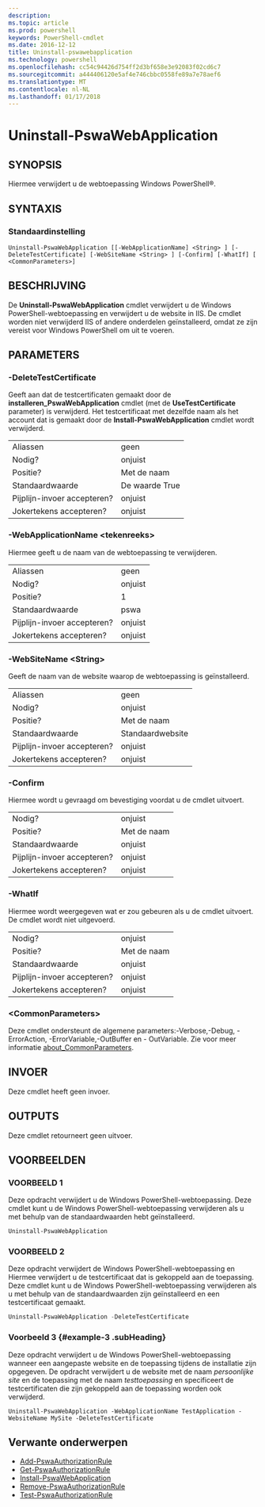 ```yaml
---
description: 
ms.topic: article
ms.prod: powershell
keywords: PowerShell-cmdlet
ms.date: 2016-12-12
title: Uninstall-pswawebapplication
ms.technology: powershell
ms.openlocfilehash: cc54c94426d754ff2d3bf658e3e92083f02cd6c7
ms.sourcegitcommit: a444406120e5af4e746cbbc0558fe89a7e78aef6
ms.translationtype: MT
ms.contentlocale: nl-NL
ms.lasthandoff: 01/17/2018
---
```

# <a name="uninstall-pswawebapplication"></a>Uninstall-PswaWebApplication

## <a name="synopsis"></a>SYNOPSIS

Hiermee verwijdert u de webtoepassing Windows PowerShell®.

## <a name="syntax"></a>SYNTAXIS

### <a name="default"></a>Standaardinstelling
```
Uninstall-PswaWebApplication [[-WebApplicationName] <String> ] [-DeleteTestCertificate] [-WebSiteName <String> ] [-Confirm] [-WhatIf] [ <CommonParameters>]
```

## <a name="description"></a>BESCHRIJVING

De **Uninstall-PswaWebApplication** cmdlet verwijdert u de Windows PowerShell-webtoepassing en verwijdert u de website in IIS. De cmdlet worden niet verwijderd IIS of andere onderdelen geïnstalleerd, omdat ze zijn vereist voor Windows PowerShell om uit te voeren.

## <a name="parameters"></a>PARAMETERS

### <a name="-deletetestcertificate"></a>-DeleteTestCertificate

Geeft aan dat de testcertificaten gemaakt door de **installeren\_PswaWebApplication** cmdlet (met de **UseTestCertificate** parameter) is verwijderd.
Het testcertificaat met dezelfde naam als het account dat is gemaakt door de **Install-PswaWebApplication** cmdlet wordt verwijderd.

|||  
|-|-|
| Aliassen                              | geen                                 |
| Nodig?                            | onjuist                                |
| Positie?                            | Met de naam                                |
| Standaardwaarde                        | De waarde True                                 |
| Pijplijn-invoer accepteren?               | onjuist                                |
| Jokertekens accepteren?          | onjuist                                |

### <a name="-webapplicationname-ltstringgt"></a>-WebApplicationName &lt;tekenreeks&gt;

Hiermee geeft u de naam van de webtoepassing te verwijderen.

|||  
|-|-|
| Aliassen                              | geen                                 |
| Nodig?                            | onjuist                                |
| Positie?                            | 1                                    |
| Standaardwaarde                        | pswa                                 |
| Pijplijn-invoer accepteren?               | onjuist                                |
| Jokertekens accepteren?          | onjuist                                |

### <a name="-websitename-ltstringgt"></a>-WebSiteName &lt;String&gt;

Geeft de naam van de website waarop de webtoepassing is geïnstalleerd.

|||  
|-|-|
| Aliassen                              | geen                                 |
| Nodig?                            | onjuist                                |
| Positie?                            | Met de naam                                |
| Standaardwaarde                        | Standaardwebsite                     |
| Pijplijn-invoer accepteren?               | onjuist                                |
| Jokertekens accepteren?          | onjuist                                |

### <a name="-confirm"></a>-Confirm

Hiermee wordt u gevraagd om bevestiging voordat u de cmdlet uitvoert.

|||  
|-|-|
| Nodig?                            | onjuist                                |
| Positie?                            | Met de naam                                |
| Standaardwaarde                        | onjuist                                |
| Pijplijn-invoer accepteren?               | onjuist                                |
| Jokertekens accepteren?          | onjuist                                |

### <a name="-whatif"></a>-WhatIf

Hiermee wordt weergegeven wat er zou gebeuren als u de cmdlet uitvoert.
De cmdlet wordt niet uitgevoerd.

|||  
|-|-|
| Nodig?                            | onjuist                                |
| Positie?                            | Met de naam                                |
| Standaardwaarde                        | onjuist                                |
| Pijplijn-invoer accepteren?               | onjuist                                |
| Jokertekens accepteren?          | onjuist                                |

### <a name="ltcommonparametersgt"></a>&lt;CommonParameters&gt;

Deze cmdlet ondersteunt de algemene parameters:-Verbose,-Debug, - ErrorAction, -ErrorVariable,-OutBuffer en - OutVariable.
Zie voor meer informatie [about_CommonParameters](http://go.microsoft.com/fwlink/p/?LinkID=113216).

## <a name="inputs"></a>INVOER

Deze cmdlet heeft geen invoer.

## <a name="outputs"></a>OUTPUTS

Deze cmdlet retourneert geen uitvoer.

## <a name="examples"></a>VOORBEELDEN

### <a name="example-1"></a>VOORBEELD 1

Deze opdracht verwijdert u de Windows PowerShell-webtoepassing.
Deze cmdlet kunt u de Windows PowerShell-webtoepassing verwijderen als u met behulp van de standaardwaarden hebt geïnstalleerd.

```PowerShell
Uninstall-PswaWebApplication
```

### <a name="example-2"></a>VOORBEELD 2

Deze opdracht verwijdert de Windows PowerShell-webtoepassing en Hiermee verwijdert u de testcertificaat dat is gekoppeld aan de toepassing.
Deze cmdlet kunt u de Windows PowerShell-webtoepassing verwijderen als u met behulp van de standaardwaarden zijn geïnstalleerd en een testcertificaat gemaakt.

```PowerShell
Uninstall-PswaWebApplication -DeleteTestCertificate
```

### <a name="example-3-example-3-subheading"></a>Voorbeeld 3 {#example-3 .subHeading}

Deze opdracht verwijdert u de Windows PowerShell-webtoepassing wanneer een aangepaste website en de toepassing tijdens de installatie zijn opgegeven.
De opdracht verwijdert u de website met de naam *persoonlijke site* en de toepassing met de naam *testtoepassing* en specificeert de testcertificaten die zijn gekoppeld aan de toepassing worden ook verwijderd.

```
Uninstall-PswaWebApplication -WebApplicationName TestApplication -WebsiteName MySite -DeleteTestCertificate
```

## <a name="related-topics"></a>Verwante onderwerpen

- [Add-PswaAuthorizationRule](add-pswaauthorizationrule.md)
- [Get-PswaAuthorizationRule](get-pswaauthorizationrule.md)
- [Install-PswaWebApplication](install-pswawebapplication.md)
- [Remove-PswaAuthorizationRule](remove-pswaauthorizationrule.md)
- [Test-PswaAuthorizationRule](test-pswaauthorizationrule.md)
